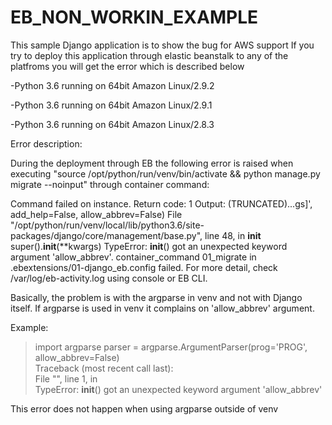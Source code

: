 # EB_NON_WORKIN_EXAMPLE
This sample Django application is to show the bug for AWS support
If you try to deploy this application through elastic beanstalk to any of the platfroms you will get the error which is described below

-Python 3.6 running on 64bit Amazon Linux/2.9.2

-Python 3.6 running on 64bit Amazon Linux/2.9.1

-Python 3.6 running on 64bit Amazon Linux/2.8.3

Error description:

During the deployment through EB the following error is raised when executing "source /opt/python/run/venv/bin/activate && python manage.py migrate --noinput" through container command:

Command failed on instance. Return code: 1 Output: (TRUNCATED)...gs]', add_help=False, allow_abbrev=False) File "/opt/python/run/venv/local/lib/python3.6/site-packages/django/core/management/base.py", line 48, in __init__ super().__init__(**kwargs) TypeError: __init__() got an unexpected keyword argument 'allow_abbrev'. container_command 01_migrate in .ebextensions/01-django_eb.config failed. For more detail, check /var/log/eb-activity.log using console or EB CLI.

Basically, the problem is with the argparse in venv and not with Django itself.
If argparse is used in venv it complains on 'allow_abbrev' argument.

Example:

>import argparse
>parser = argparse.ArgumentParser(prog='PROG', allow_abbrev=False)                                                         
Traceback (most recent call last):                                                                                             
File "<stdin>", line 1, in <module>                                                                                           
TypeError: __init__() got an unexpected keyword argument 'allow_abbrev' 

This error does not happen when using argparse outside of venv
